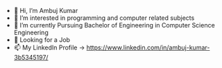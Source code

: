 - 👋 Hi, I’m Ambuj Kumar
- 👀 I’m interested in programming and computer related subjects
- 🌱 I’m currently Pursuing Bachelor of Engineering in Computer Science Engineering
- 💞️ Looking for a Job
- 📫 My LinkedIn Profile -> https://www.linkedin.com/in/ambuj-kumar-3b5345197/


